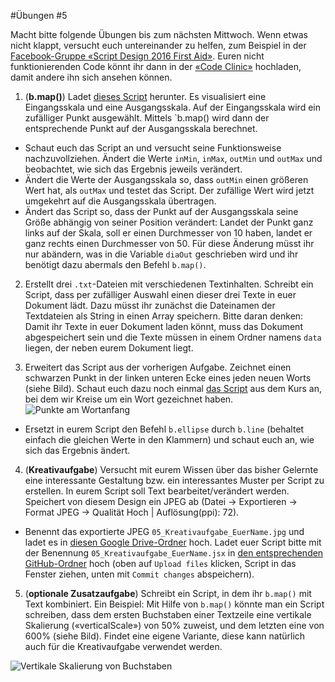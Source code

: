 #Übungen #5

Macht bitte folgende Übungen bis zum nächsten Mittwoch. Wenn etwas nicht klappt, versucht euch untereinander zu helfen, zum Beispiel in der [Facebook-Gruppe «Script Design 2016 First Aid»](https://www.facebook.com/groups/1760227230910812/). Euren nicht funktionierenden Code könnt ihr dann in der [«Code Clinic»](https://github.com/typografie-haw-hamburg/Typografie-programmieren/tree/master/CodeClinic) hochladen, damit andere ihn sich ansehen können.

1. (**b.map()**) Ladet [dieses Script](https://github.com/typografie-haw-hamburg/Typografie-programmieren/blob/master/scripts/05_mapping.jsx) herunter. Es visualisiert eine Eingangsskala und eine Ausgangsskala. Auf der Eingangsskala wird ein zufälliger Punkt ausgewählt. Mittels `b.map() wird dann der entsprechende Punkt auf der Ausgangsskala berechnet.
  * Schaut euch das Script an und versucht seine Funktionsweise nachzuvollziehen. Ändert die Werte `inMin`, `inMax`, `outMin` und `outMax` und beobachtet, wie sich das Ergebnis jeweils verändert.
  * Ändert die Werte der Ausgangsskala so, dass `outMin` einen größeren Wert hat, als `outMax` und testet das Script. Der zufällige Wert wird jetzt umgekehrt auf die Ausgangsskala übertragen.
  * Ändert das Script so, dass der Punkt auf der Ausgangsskala seine Größe abhängig von seiner Position verändert: Landet der Punkt ganz links auf der Skala, soll er einen Durchmesser von 10 haben, landet er ganz rechts einen Durchmesser von 50. Für diese Änderung müsst ihr nur abändern, was in die Variable `diaOut` geschrieben wird und ihr benötigt dazu abermals den Befehl `b.map()`.

2. Erstellt drei `.txt`-Dateien mit verschiedenen Textinhalten. Schreibt ein Script, dass per zufälliger Auswahl einen dieser drei Texte in euer Dokument lädt. Dazu müsst ihr zunächst die Dateinamen der Textdateien als String in einen Array speichern. Bitte daran denken: Damit ihr Texte in euer Dokument laden könnt, muss das Dokument abgespeichert sein und die Texte müssen in einem Ordner namens `data` liegen, der neben eurem Dokument liegt.

3. Erweitert das Script aus der vorherigen Aufgabe. Zeichnet einen schwarzen Punkt in der linken unteren Ecke eines jeden neuen Worts (siehe Bild). Schaut euch dazu noch einmal [das Script](https://github.com/typografie-haw-hamburg/Typografie-programmieren/blob/master/scripts/05_words_circleWords.jsx) aus dem Kurs an, bei dem wir Kreise um ein Wort gezeichnet haben.
![Punkte am Wortanfang](../../images/textDots.png)

  * Ersetzt in eurem Script den Befehl `b.ellipse` durch `b.line` (behaltet einfach die gleichen Werte in den Klammern) und schaut euch an, wie sich das Ergebnis ändert.


4. (**Kreativaufgabe**) Versucht mit eurem Wissen über das bisher Gelernte eine interessante Gestaltung bzw. ein interessantes Muster per Script zu erstellen. In eurem Script soll Text bearbeitet/verändert werden. Speichert von diesem Design ein JPEG ab (Datei -> Exportieren -> Format JPEG -> Qualität Hoch | Auflösung(ppi): 72).

  * Benennt das exportierte JPEG `05_Kreativaufgabe_EuerName.jpg` und ladet es in [diesen Google Drive-Ordner](https://drive.google.com/open?id=0B6USBbEchpCkNGg3S1pyN0phLVE) hoch. Ladet euer Script bitte mit der Benennung `05_Kreativaufgabe_EuerName.jsx` in [den entsprechenden GitHub-Ordner](https://github.com/typografie-haw-hamburg/Typografie-programmieren/tree/master/Uebungen/Loesungen/05) hoch (oben auf `Upload files` klicken, Script in das Fenster ziehen, unten mit `Commit changes` abspeichern).

5. (**optionale Zusatzaufgabe**) Schreibt ein Script, in dem ihr `b.map()` mit Text kombiniert. Ein Beispiel: Mit Hilfe von `b.map()` könnte man ein Script schreiben, dass dem ersten Buchstaben einer Textzeile eine vertikale Skalierung («verticalScale») von 50% zuweist, und dem letzten eine von 600% (siehe Bild). Findet eine eigene Variante, diese kann natürlich auch für die Kreativaufgabe verwendet werden.

![Vertikale Skalierung von Buchstaben](../../images/textScale.png)